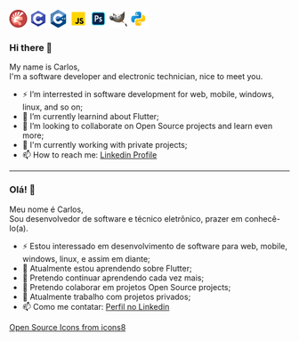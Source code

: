 ![Pascal Icon](https://github.com/TheCarlosJR/TheCarlosJR/blob/main/icons8-ide-do-delphi-32.png)
![C Icon](https://github.com/TheCarlosJR/TheCarlosJR/blob/main/icons8-programação-c-32.png)
![C++ Icon](https://github.com/TheCarlosJR/TheCarlosJR/blob/main/icons8-cplusplus-a-general-purpose-descriptive-programming-computer-language-32.png)
![JS Icon](https://github.com/TheCarlosJR/TheCarlosJR/blob/main/icons8-javascript-32.png)
![Photoshop Icon](https://github.com/TheCarlosJR/TheCarlosJR/blob/main/icons8-adobe-photoshop-32.png)
![Gimp Icon](https://github.com/TheCarlosJR/TheCarlosJR/blob/main/icons8-gimp-32.png)
![Python Icon](https://github.com/TheCarlosJR/TheCarlosJR/blob/main/icons8-python-32.png)
  
### Hi there 👋
  
My name is Carlos,  
I'm a software developer and electronic technician, nice to meet you.
  
- ⚡ I’m interrested in software development for web, mobile, windows, linux, and so on;
- 🌱 I’m currently learnind about Flutter;
- 👯 I’m looking to collaborate on Open Source projects and learn even more;
- 🔭 I'm currently working with private projects;
- 📫 How to reach me: [Linkedin Profile](https://www.linkedin.com/in/eng-carlos-jr/)
  
--------------------------------------------------------------
  
### Olá! 👋
  
Meu nome é Carlos,  
Sou desenvolvedor de software e técnico eletrônico, prazer em conhecê-lo(a).
  
- ⚡ Estou interessado em desenvolvimento de software para web, mobile, windows, linux, e assim em diante;
- 🌱 Atualmente estou aprendendo sobre Flutter;
- 🌱 Pretendo continuar aprendendo cada vez mais;
- 👯 Pretendo colaborar em projetos Open Source projects;
- 🔭 Atualmente trabalho com projetos privados;
- 📫 Como me contatar: [Perfil no Linkedin](https://www.linkedin.com/in/eng-carlos-jr/)
  
[Open Source Icons from icons8](https://icons8.com.br/)
<!--
**TheCarlosJR/TheCarlosJR** is a ✨ _special_ ✨ repository because its `README.md` (this file) appears on your GitHub profile.

Here are some ideas to get you started:

- 🔭 I’m currently working on ...
- 🌱 I’m currently learning ...
- 👯 I’m looking to collaborate on ...
- 🤔 I’m looking for help with ...
- 💬 Ask me about ...
- 📫 How to reach me: ...
- 😄 Pronouns: ...
- ⚡ Fun fact: ...
-->
